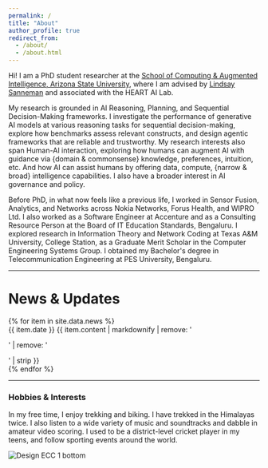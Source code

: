 ```yaml
---
permalink: /
title: "About"
author_profile: true
redirect_from: 
  - /about/
  - /about.html
---
```


Hi! I am a PhD student researcher at the [School of Computing & Augmented Intelligence, Arizona State University](https://scai.engineering.asu.edu/), where I am advised by [Lindsay Sanneman](https://www.lindsaysanneman.com) and associated with the HEART AI Lab.

My research is grounded in AI Reasoning, Planning, and Sequential Decision-Making frameworks. I investigate the performance of generative AI models at various reasoning tasks for sequential decision-making, explore how benchmarks assess relevant constructs, and design agentic frameworks that are reliable and trustworthy.
My research interests also span Human-AI interaction, exploring how humans can augment AI with guidance via {domain & commonsense} knowledge, preferences, intuition, etc. And how AI can assist humans by offering data, compute, {narrow & broad} intelligence capabilities. I also have a broader interest in AI governance and policy. 

Before PhD, in what now feels like a previous life, I worked in Sensor Fusion, Analytics, and Networks across Nokia Networks, Forus Health, and WIPRO Ltd. I also worked as a Software Engineer at Accenture and as a Consulting Resource Person at the Board of IT Education Standards, Bengaluru. I explored research in Information Theory and Network Coding at Texas A&M University, College Station, as a Graduate Merit Scholar in the Computer Engineering Systems Group. I obtained my Bachelor's degree in Telecommunication Engineering at PES University, Bengaluru.

---

<div class="news-section">
<h1>News & Updates</h1>
<div class="news-container">
{% for item in site.data.news %}
<div class="news-item">
<span class="news-date">{{ item.date }}</span>
<span class="news-content">{{ item.content | markdownify | remove: '<p>' | remove: '</p>' | strip }}</span>
</div>
{% endfor %}
</div>
</div>

---


### Hobbies & Interests
In my free time, I enjoy trekking and biking. I have trekked in the Himalayas twice. I also listen to a wide variety of music and soundtracks and dabble in amateur video scoring. I used to be a district-level cricket player in my teens, and follow sporting events around the world.

![Design ECC 1 bottom](https://github.com/user-attachments/assets/8c0d6646-48b8-4df9-96c5-13ee16aa950a)

